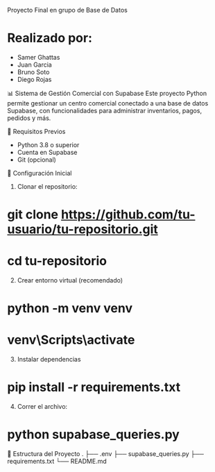 Proyecto Final en grupo de Base de Datos
# Realizado por:
- Samer Ghattas
- Juan Garcia
- Bruno Soto
- Diego Rojas

📊 Sistema de Gestión Comercial con Supabase
Este proyecto Python permite gestionar un centro comercial conectado a una base de datos Supabase, con funcionalidades para administrar inventarios, pagos, pedidos y más.

🚀 Requisitos Previos
+ Python 3.8 o superior
+ Cuenta en Supabase
+ Git (opcional)

🔧 Configuración Inicial
1. Clonar el repositorio:
# git clone https://github.com/tu-usuario/tu-repositorio.git
# cd tu-repositorio

2. Crear entorno virtual (recomendado)
# python -m venv venv
# venv\Scripts\activate

3. Instalar dependencias
# pip install -r requirements.txt

4. Correr el archivo:
# python supabase_queries.py

📂 Estructura del Proyecto
.
├── .env
├── supabase_queries.py
├── requirements.txt
└── README.md
